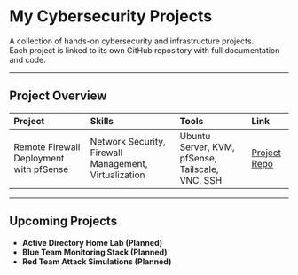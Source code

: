 # My Cybersecurity Projects

A collection of hands-on cybersecurity and infrastructure projects.  
Each project is linked to its own GitHub repository with full documentation and code.

---

## Project Overview

| Project | Skills | Tools | Link |
|:--------|:-------|:------|:-----|
| Remote Firewall Deployment with pfSense | Network Security, Firewall Management, Virtualization | Ubuntu Server, KVM, pfSense, Tailscale, VNC, SSH | [Project Repo](https://github.com/Aria-od/pfsense-remote-deployment) |

---

## Upcoming Projects

- **Active Directory Home Lab (Planned)**
- **Blue Team Monitoring Stack (Planned)**
- **Red Team Attack Simulations (Planned)**
